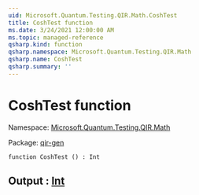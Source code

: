 ```yaml
---
uid: Microsoft.Quantum.Testing.QIR.Math.CoshTest
title: CoshTest function
ms.date: 3/24/2021 12:00:00 AM
ms.topic: managed-reference
qsharp.kind: function
qsharp.namespace: Microsoft.Quantum.Testing.QIR.Math
qsharp.name: CoshTest
qsharp.summary: ''
---
```


# CoshTest function

Namespace: [Microsoft.Quantum.Testing.QIR.Math](xref:Microsoft.Quantum.Testing.QIR.Math)

Package: [qir-gen](https://nuget.org/packages/qir-gen)




```qsharp
function CoshTest () : Int
```


## Output : [Int](xref:microsoft.quantum.lang-ref.int)


